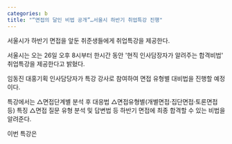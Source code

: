 ```yaml
---
categories: b
title: "“면접의 달인 비법 공개”…서울시 하반기 취업특강 진행"
---
```







서울시가&nbsp;하반기 면접을 앞둔 취준생들에게 취업특강을 제공한다.

서울시는 오는 26일 오후 8시부터&nbsp;한시간 동안 &#39;현직 인사담장자가 알려주는 합격비법&#39; 취업특강을 제공한다고 밝혔다.

임동진 대홍기획 인사담당자가 특강 강사로 참여하여 면접 유형별 대비법을 진행할 예정이다.

특강에서는 △면접단계별 분석 후 대응법 △면접유형별(개별면접&middot;집단면접&middot;토론면접 등) 특징 △면접 질문 유형 분석 및 답변법 등 하반기 면접에 최종 합격할 수 있는 비법을 알려준다.

이번 특강은